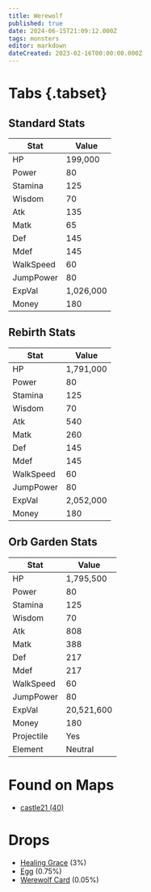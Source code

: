 ```yaml
---
title: Werewolf
published: true
date: 2024-06-15T21:09:12.000Z
tags: monsters
editor: markdown
dateCreated: 2023-02-16T00:00:00.000Z
---
```


# Tabs {.tabset}

## Standard Stats

|Stat|Value|
|-|-|
|HP|199,000|
|Power|80|
|Stamina|125|
|Wisdom|70|
|Atk|135|
|Matk|65|
|Def|145|
|Mdef|145|
|WalkSpeed|60|
|JumpPower|80|
|ExpVal|1,026,000|
|Money|180|
## Rebirth Stats

|Stat|Value|
|-|-|
|HP|1,791,000|
|Power|80|
|Stamina|125|
|Wisdom|70|
|Atk|540|
|Matk|260|
|Def|145|
|Mdef|145|
|WalkSpeed|60|
|JumpPower|80|
|ExpVal|2,052,000|
|Money|180|
## Orb Garden Stats

|Stat|Value|
|-|-|
|HP|1,795,500|
|Power|80|
|Stamina|125|
|Wisdom|70|
|Atk|808|
|Matk|388|
|Def|217|
|Mdef|217|
|WalkSpeed|60|
|JumpPower|80|
|ExpVal|20,521,600|
|Money|180|
|Projectile|Yes|
|Element|Neutral|

# Found on Maps
 * [castle21 (40)](/maps/castle21)

# Drops
 * [Healing Grace](/items/healing-grace) (3%)
 * [Egg](/items/egg) (0.75%)
 * [Werewolf Card](/items/werewolf-card) (0.05%)
